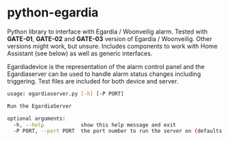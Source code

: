 # python-egardia
Python library to interface with Egardia / Woonveilig alarm. Tested with **GATE-01**, **GATE-02** and **GATE-03** version of Egardia / Woonveilig. Other versions might work, but unsure. Includes components to work with Home Assistant (see below) as well as generic interfaces.

Egardiadevice is the representation of the alarm control panel and the Egardiaserver can be used to handle alarm status changes including triggering. Test files are included for both device and server. 

```bash
usage: egardiaserver.py [-h] [-P PORT]

Run the EgardiaServer

optional arguments:
  -h, --help            show this help message and exit
  -P PORT, --port PORT  the port number to run the server on (defaults to 52010)
```
